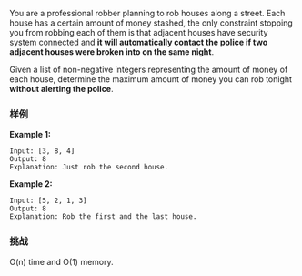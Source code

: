 <div class="problem-modal-description problem-description-markdown light"><div class="problem-modal-description-main"><div class="rendered-markdown markdown-body sample-markdown "><p>You are a professional robber planning to rob houses along a street. Each house has a certain amount of money stashed, the only constraint stopping you from robbing each of them is that adjacent houses have security system connected and <strong>it will automatically contact the police if two adjacent houses were broken into on the same night</strong>.</p>
<p>Given a list of non-negative integers representing the amount of money of each house, determine the maximum amount of money you can rob tonight <strong>without alerting the police</strong>.</p>
</div></div><div class="problem-modal-description-example"><h3><span>样例</span></h3><div class="rendered-markdown markdown-body sample-markdown "><p><strong>Example 1:</strong></p>
<pre><code>Input: [3, 8, 4]
Output: 8
Explanation: Just rob the second house.
</code></pre>
<p><strong>Example 2:</strong></p>
<pre><code>Input: [5, 2, 1, 3]
Output: 8
Explanation: Rob the first and the last house.
</code></pre>
</div></div><div class="problem-modal-description-challenge"><h3><span>挑战</span></h3><div class="rendered-markdown markdown-body sample-markdown "><p>O(n) time and O(1) memory.</p>
</div></div></div>